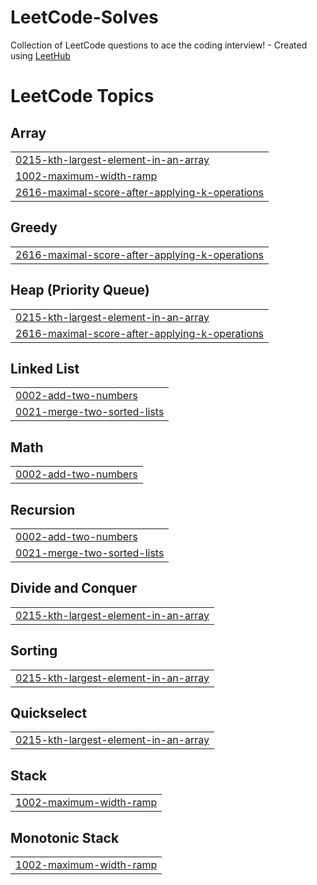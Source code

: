# LeetCode-Solves
Collection of LeetCode questions to ace the coding interview! - Created using [LeetHub](https://github.com/QasimWani/LeetHub)

<!---LeetCode Topics Start-->
# LeetCode Topics
## Array
|  |
| ------- |
| [0215-kth-largest-element-in-an-array](https://github.com/rei-naissance/LeetCode-Solves/tree/master/0215-kth-largest-element-in-an-array) |
| [1002-maximum-width-ramp](https://github.com/rei-naissance/LeetCode-Solves/tree/master/1002-maximum-width-ramp) |
| [2616-maximal-score-after-applying-k-operations](https://github.com/rei-naissance/LeetCode-Solves/tree/master/2616-maximal-score-after-applying-k-operations) |
## Greedy
|  |
| ------- |
| [2616-maximal-score-after-applying-k-operations](https://github.com/rei-naissance/LeetCode-Solves/tree/master/2616-maximal-score-after-applying-k-operations) |
## Heap (Priority Queue)
|  |
| ------- |
| [0215-kth-largest-element-in-an-array](https://github.com/rei-naissance/LeetCode-Solves/tree/master/0215-kth-largest-element-in-an-array) |
| [2616-maximal-score-after-applying-k-operations](https://github.com/rei-naissance/LeetCode-Solves/tree/master/2616-maximal-score-after-applying-k-operations) |
## Linked List
|  |
| ------- |
| [0002-add-two-numbers](https://github.com/rei-naissance/LeetCode-Solves/tree/master/0002-add-two-numbers) |
| [0021-merge-two-sorted-lists](https://github.com/rei-naissance/LeetCode-Solves/tree/master/0021-merge-two-sorted-lists) |
## Math
|  |
| ------- |
| [0002-add-two-numbers](https://github.com/rei-naissance/LeetCode-Solves/tree/master/0002-add-two-numbers) |
## Recursion
|  |
| ------- |
| [0002-add-two-numbers](https://github.com/rei-naissance/LeetCode-Solves/tree/master/0002-add-two-numbers) |
| [0021-merge-two-sorted-lists](https://github.com/rei-naissance/LeetCode-Solves/tree/master/0021-merge-two-sorted-lists) |
## Divide and Conquer
|  |
| ------- |
| [0215-kth-largest-element-in-an-array](https://github.com/rei-naissance/LeetCode-Solves/tree/master/0215-kth-largest-element-in-an-array) |
## Sorting
|  |
| ------- |
| [0215-kth-largest-element-in-an-array](https://github.com/rei-naissance/LeetCode-Solves/tree/master/0215-kth-largest-element-in-an-array) |
## Quickselect
|  |
| ------- |
| [0215-kth-largest-element-in-an-array](https://github.com/rei-naissance/LeetCode-Solves/tree/master/0215-kth-largest-element-in-an-array) |
## Stack
|  |
| ------- |
| [1002-maximum-width-ramp](https://github.com/rei-naissance/LeetCode-Solves/tree/master/1002-maximum-width-ramp) |
## Monotonic Stack
|  |
| ------- |
| [1002-maximum-width-ramp](https://github.com/rei-naissance/LeetCode-Solves/tree/master/1002-maximum-width-ramp) |
<!---LeetCode Topics End-->